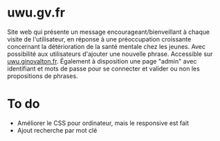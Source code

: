 # uwu.gv.fr
Site web qui présente un message encourageant/bienveillant à chaque visite de l'utilisateur, en réponse à une préoccupation croissante concernant la détérioration de la santé mentale chez les jeunes. Avec possibilité aux utilisateurs d'ajouter une nouvelle phrase. Accessible sur [uwu.ginovalton.fr]. Également à disposition une page "admin" avec identifiant et mots de passe pour se connecter et valider ou non les propositions de phrases.

# To do
- Améliorer le CSS pour ordinateur, mais le responsive est fait
- Ajout recherche par mot clé



[uwu.ginovalton.fr]: https://uwu.ginovalton.fr
